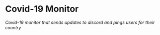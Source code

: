 # Covid-19 Monitor

*Covid-19 monitor that sends updates to discord and pings users for their country*
